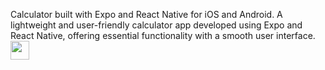 Calculator built with Expo and React Native for iOS and Android.
A lightweight and user-friendly calculator app developed using Expo and React Native, offering essential functionality with a smooth user interface.
<img src="[![photo_5312541118707133542_y](https://github.com/user-attachments/assets/f4b74039-284d-4f77-9159-063719f05c8f)](https://github.com/ftrenstein/react-calculator-app/blob/master/photo_5312541118707133542_y.jpg)" width="30"/>
